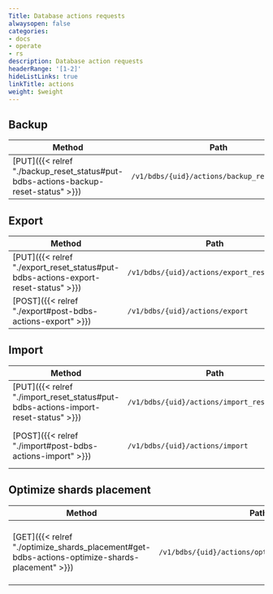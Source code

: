 ```yaml
---
Title: Database actions requests
alwaysopen: false
categories:
- docs
- operate
- rs
description: Database action requests
headerRange: '[1-2]'
hideListLinks: true
linkTitle: actions
weight: $weight
---
```


## Backup

| Method | Path | Description |
|--------|------|-------------|
| [PUT]({{< relref "./backup_reset_status#put-bdbs-actions-backup-reset-status" >}}) | `/v1/bdbs/{uid}/actions/backup_reset_status` | Reset database backup status |

## Export

| Method | Path | Description |
|--------|------|-------------|
| [PUT]({{< relref "./export_reset_status#put-bdbs-actions-export-reset-status" >}}) | `/v1/bdbs/{uid}/actions/export_reset_status` | Reset database export status |
| [POST]({{< relref "./export#post-bdbs-actions-export" >}}) | `/v1/bdbs/{uid}/actions/export` | Initiate database export |

## Import

| Method | Path | Description |
|--------|------|-------------|
| [PUT]({{< relref "./import_reset_status#put-bdbs-actions-import-reset-status" >}}) | `/v1/bdbs/{uid}/actions/import_reset_status` | Reset database import status |
| [POST]({{< relref "./import#post-bdbs-actions-import" >}}) | `/v1/bdbs/{uid}/actions/import` | Initiate manual dataset import |

## Optimize shards placement

| Method | Path | Description |
|--------|------|-------------|
| [GET]({{< relref "./optimize_shards_placement#get-bdbs-actions-optimize-shards-placement" >}}) | `/v1/bdbs/{uid}/actions/optimize_shards_placement` | Get optimized shards placement for a database  |
